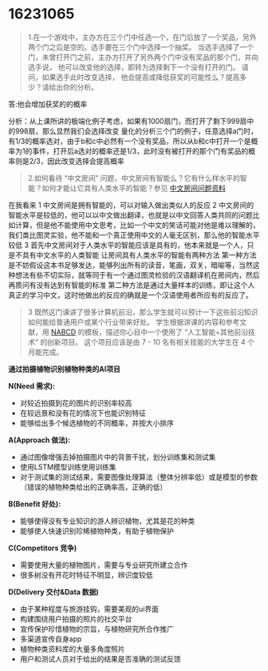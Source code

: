 16231065
========



>1.在一个游戏中，主办方在三个门中任选一个，在门后放了一个奖品，另外两个门之后是空的。选手要在三个门中选择一个抽奖。 当选手选择了一个门，未曾打开门之前，主办方打开了另外两个门中没有奖品的那个门，并向选手说， 他可以改变他的选择，即转为选择剩下一个没有打开的门。 请问，如果选手此时改变选择， 他会提高或降低获奖的可能性么？提高多少？请给出你的分析。

答:他会增加获奖的的概率

分析：从上课所讲的极端化例子考虑，如果有1000扇门，而打开了剩下999扇中的998扇，那么显然我们会选择改变
      量化的分析三个门的例子，任意选择a门时，有1/3的概率选对，由于b和c中必然有一个没有奖品，所以从b和c中打开一个是概率为1的事件，打开后a选对的概率还是1/3，此时没有被打开的那个门有奖品的概率则是2/3，因此改变选择会提高概率


>2.如何看待 “中文房间” 问题，中文房间有智能么？它有什么样水平的智能？如何才能让它具有人类水平的智能？参见 [中文房间问题资料](https://www.bing.com/search?setmkt=zh-CN&q=%E4%B8%AD%E6%96%87%E6%88%BF%E9%97%B4+%E9%97%AE%E9%A2%98)

在我看来
1 中文房间是拥有智能的，可以对输入做出类似人的反应
2 中文房间的智能水平是较低的，他可以以中文做出翻译，也就是以中文回答人类共同的问题比如计算，但是他不能使用中文思考，比如一个中文的笑话可能对他是难以理解的，我们类比图灵实验，他不能和一个真正使用中文的人毫无区别，那么他的智能水平较低
3 首先中文房间对于人类水平的智能应该是具有的，他本来就是一个人，只是不具有中文水平的人类智能
  让房间具有人类水平的智能有两种方法
  第一种方法是不妨假设这本书足够发达，能够列出所有的读音，笔画，双关，暗喻等，当然这种想法有些不切实际，就等同于有一个通过图灵检验的汉语翻译机在房间内，然后再质问有没有达到有智能的标准
  第二种方法是通过大量样本的训练，即让这个人真正的学习中文，这时他做出的反应的确就是一个汉语使用者所应有的反应了。




>3 既然这门课讲了很多计算机前沿，那么学生就可以预计一下这些前沿知识如何能给普通用户或某个行业带来好处。 学生根据讲课的内容和参考文献，用 [NABCD](https://www.cnblogs.com/xinz/archive/2010/12/01/1893323.html) 的模板，描述你心目中一个使用了 “人工智能+其他前沿技术” 的创新项目。 这个项目应该是由 7 - 10 名有相关技能的大学生在 4 个月能完成。

**通过拍摄植物识别植物种类的AI项目**

**N(Need 需求):**
 - 对较近拍摄到花的图片的识别率较高
 - 在较远景和没有花的情况下也能识别特征
 - 能够给出多个候选植物的不同概率，并按大小排序

**A(Approach 做法):**
 - 通过图像增强去掉拍摄图片中的背景干扰，划分训练集和测试集
 - 使用LSTM模型训练使用训练集
 - 对于测试集的测试结果，需要图像处理算法（整体分辨率低）或是模型的参数（错误的植物种类给出的正确率高，正确的低）

 
**B(Benefit 好处):**
 - 能够使得没有专业知识的游人辨识植物，尤其是花的种类
 - 能够使人快速识别珍稀植物种类，有助于植物保护
 
 
**C(Competitors 竞争)**
 - 需要使用大量的植物图片，需要与专业研究所建立合作
 - 很多树没有开花时特征不明显，辨识度较低

**D(Delivery 交付&Data 数据)**
- 由于某种程度与旅游挂钩，需要美观的ui界面
- 构建围绕用户拍摄的照片的社交平台
- 宣传保护珍惜植物的宗旨，与植物研究所合作推广
- 多渠道宣传自身app
- 植物种类资料库的大量多角度照片
- 用户和测试人员对于给出的结果是否准确的测试反馈
